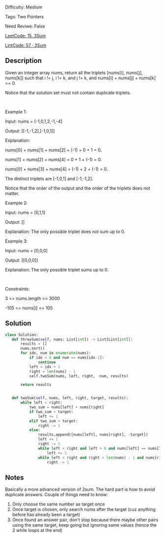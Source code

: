Difficulty: Medium

Tags: Two Pointers

Need Reviwe: False

[LeetCode: 15. 3Sum](https://leetcode.com/problems/3sum/)

[LintCode: 57 · 3Sum](https://lintcode.com/problem/57 )

## Description 

Given an integer array nums, return all the triplets [nums[i], nums[j], nums[k]] such that i != j, i != k, and j != k, and nums[i] + nums[j] + nums[k] == 0.

Notice that the solution set must not contain duplicate triplets.

 

Example 1:



Input: nums = [-1,0,1,2,-1,-4]

Output: [[-1,-1,2],[-1,0,1]]

Explanation: 

nums[0] + nums[1] + nums[2] = (-1) + 0 + 1 = 0.

nums[1] + nums[2] + nums[4] = 0 + 1 + (-1) = 0.

nums[0] + nums[3] + nums[4] = (-1) + 2 + (-1) = 0.

The distinct triplets are [-1,0,1] and [-1,-1,2].

Notice that the order of the output and the order of the triplets does not matter.



Example 2:



Input: nums = [0,1,1]

Output: []

Explanation: The only possible triplet does not sum up to 0.



Example 3:



Input: nums = [0,0,0]

Output: [[0,0,0]]

Explanation: The only possible triplet sums up to 0.



 

Constraints:



3 <= nums.length <= 3000

-105 <= nums[i] <= 105



## Solution 
 ```python 
class Solution:
    def threeSum(self, nums: List[int]) -> List[List[int]]:
        results = []
        nums.sort()
        for idx, num in enumerate(nums):
            if idx > 0 and num == nums[idx-1]:
                continue
            left = idx + 1
            right = len(nums) - 1
            self.twoSum(nums, left, right, -num, results)

        return results


    def twoSum(self, nums, left, right, target, results):
        while left < right:
            two_sum = nums[left] + nums[right]
            if two_sum < target:
                left += 1
            elif two_sum > target:
                right -= 1
            else:
                results.append([nums[left], nums[right], -target])
                left += 1
                right -= 1
                while left < right and left > 0 and nums[left] == nums[left-1]:
                    left += 1
                while left < right and right < len(nums) - 1 and nums[right] == nums[right+1]:
                    right -= 1 

 ``` 
## Notes
Basically a more advanced version of 2sum. The hard part is how to avoid duplicate answers. Couple of things need to know:
1. Only choose the same number as target once
2. Once target is chosen, only search nums after the target (cuz  anything before has already been a target)
3. Once found an answer pair, don't stop because there maybe other pairs using the same target, keep going but ignoring same values (hence the 2 while loops at the end)
